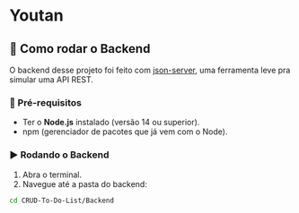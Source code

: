 # Youtan

## 🔧 Como rodar o Backend

O backend desse projeto foi feito com [json-server](https://github.com/typicode/json-server), uma ferramenta leve pra simular uma API REST.

### 📝 Pré-requisitos

- Ter o **Node.js** instalado (versão 14 ou superior).
- npm (gerenciador de pacotes que já vem com o Node).

### ▶️ Rodando o Backend

1. Abra o terminal.
2. Navegue até a pasta do backend:

```bash
cd CRUD-To-Do-List/Backend

